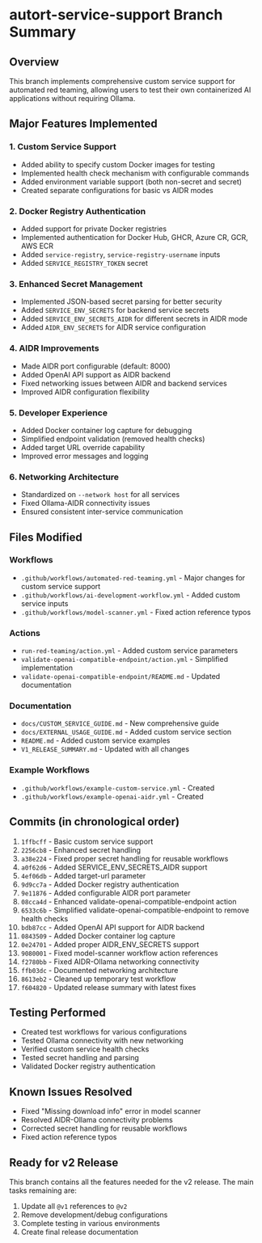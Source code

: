 # autort-service-support Branch Summary

## Overview
This branch implements comprehensive custom service support for automated red teaming, allowing users to test their own containerized AI applications without requiring Ollama.

## Major Features Implemented

### 1. Custom Service Support
- Added ability to specify custom Docker images for testing
- Implemented health check mechanism with configurable commands
- Added environment variable support (both non-secret and secret)
- Created separate configurations for basic vs AIDR modes

### 2. Docker Registry Authentication
- Added support for private Docker registries
- Implemented authentication for Docker Hub, GHCR, Azure CR, GCR, AWS ECR
- Added `service-registry`, `service-registry-username` inputs
- Added `SERVICE_REGISTRY_TOKEN` secret

### 3. Enhanced Secret Management
- Implemented JSON-based secret parsing for better security
- Added `SERVICE_ENV_SECRETS` for backend service secrets
- Added `SERVICE_ENV_SECRETS_AIDR` for different secrets in AIDR mode
- Added `AIDR_ENV_SECRETS` for AIDR service configuration

### 4. AIDR Improvements
- Made AIDR port configurable (default: 8000)
- Added OpenAI API support as AIDR backend
- Fixed networking issues between AIDR and backend services
- Improved AIDR configuration flexibility

### 5. Developer Experience
- Added Docker container log capture for debugging
- Simplified endpoint validation (removed health checks)
- Added target URL override capability
- Improved error messages and logging

### 6. Networking Architecture
- Standardized on `--network host` for all services
- Fixed Ollama-AIDR connectivity issues
- Ensured consistent inter-service communication

## Files Modified

### Workflows
- `.github/workflows/automated-red-teaming.yml` - Major changes for custom service support
- `.github/workflows/ai-development-workflow.yml` - Added custom service inputs
- `.github/workflows/model-scanner.yml` - Fixed action reference typos

### Actions
- `run-red-teaming/action.yml` - Added custom service parameters
- `validate-openai-compatible-endpoint/action.yml` - Simplified implementation
- `validate-openai-compatible-endpoint/README.md` - Updated documentation

### Documentation
- `docs/CUSTOM_SERVICE_GUIDE.md` - New comprehensive guide
- `docs/EXTERNAL_USAGE_GUIDE.md` - Added custom service section
- `README.md` - Added custom service examples
- `V1_RELEASE_SUMMARY.md` - Updated with all changes

### Example Workflows
- `.github/workflows/example-custom-service.yml` - Created
- `.github/workflows/example-openai-aidr.yml` - Created

## Commits (in chronological order)

1. `1ffbcff` - Basic custom service support
2. `2256cb8` - Enhanced secret handling
3. `a38e224` - Fixed proper secret handling for reusable workflows
4. `a0f62d6` - Added SERVICE_ENV_SECRETS_AIDR support
5. `4ef06db` - Added target-url parameter
6. `9d9cc7a` - Added Docker registry authentication
7. `9e11876` - Added configurable AIDR port parameter
8. `08cca4d` - Enhanced validate-openai-compatible-endpoint action
9. `6533c6b` - Simplified validate-openai-compatible-endpoint to remove health checks
10. `bdb87cc` - Added OpenAI API support for AIDR backend
11. `0843509` - Added Docker container log capture
12. `0e24701` - Added proper AIDR_ENV_SECRETS support
13. `9080001` - Fixed model-scanner workflow action references
14. `f2780bb` - Fixed AIDR-Ollama networking connectivity
15. `ffb03dc` - Documented networking architecture
16. `8613eb2` - Cleaned up temporary test workflow
17. `f604820` - Updated release summary with latest fixes

## Testing Performed
- Created test workflows for various configurations
- Tested Ollama connectivity with new networking
- Verified custom service health checks
- Tested secret handling and parsing
- Validated Docker registry authentication

## Known Issues Resolved
- Fixed "Missing download info" error in model scanner
- Resolved AIDR-Ollama connectivity problems
- Corrected secret handling for reusable workflows
- Fixed action reference typos

## Ready for v2 Release
This branch contains all the features needed for the v2 release. The main tasks remaining are:
1. Update all `@v1` references to `@v2`
2. Remove development/debug configurations
3. Complete testing in various environments
4. Create final release documentation 